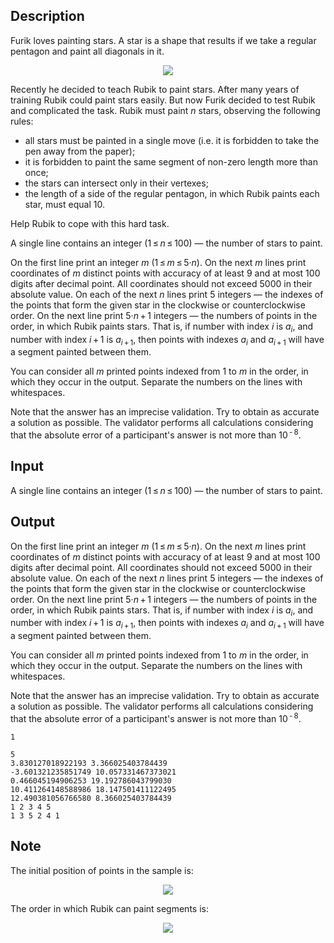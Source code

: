 ## Description

<div><p>Furik loves painting stars. A star is a shape that results if we take a regular pentagon and paint all diagonals in it. </p><center> <img class="tex-graphics" src="file://wJWe80WC.png" style="max-width: 100.0%;max-height: 100.0%;"> </center><p>Recently he decided to teach Rubik to paint stars. After many years of training Rubik could paint stars easily. But now Furik decided to test Rubik and complicated the task. Rubik must paint <span class="tex-span"><i>n</i></span> stars, observing the following rules:</p><ul> <li> all stars must be painted in a single move (i.e. it is forbidden to take the pen away from the paper); </li><li> it is forbidden to paint the same segment of non-zero length more than once; </li><li> the stars can intersect only in their vertexes; </li><li> the length of a side of the regular pentagon, in which Rubik paints each star, must equal 10. </li></ul><p>Help Rubik to cope with this hard task.</p></div><div class="input-specification"><p>A single line contains an integer <span class="tex-span">(1 ≤ <i>n</i> ≤ 100)</span> — the number of stars to paint.</p></div><div class="output-specification"><p>On the first line print an integer <span class="tex-span"><i>m</i></span> <span class="tex-span">(1 ≤ <i>m</i> ≤ 5·<i>n</i>)</span>. On the next <span class="tex-span"><i>m</i></span> lines print coordinates of <span class="tex-span"><i>m</i></span> distinct points with accuracy of at least <span class="tex-span">9</span> and at most <span class="tex-span">100</span> digits after decimal point. All coordinates should not exceed <span class="tex-span">5000</span> in their absolute value. On each of the next <span class="tex-span"><i>n</i></span> lines print <span class="tex-span">5</span> integers — the indexes of the points that form the given star in the clockwise or counterclockwise order. On the next line print <span class="tex-span">5·<i>n</i> + 1</span> integers — the numbers of points in the order, in which Rubik paints stars. That is, if number with index <span class="tex-span"><i>i</i></span> is <span class="tex-span"><i>a</i><sub class="lower-index"><i>i</i></sub></span>, and number with index <span class="tex-span"><i>i</i> + 1</span> is <span class="tex-span"><i>a</i><sub class="lower-index"><i>i</i> + 1</sub></span>, then points with indexes <span class="tex-span"><i>a</i><sub class="lower-index"><i>i</i></sub></span> and <span class="tex-span"><i>a</i><sub class="lower-index"><i>i</i> + 1</sub></span> will have a segment painted between them. </p><p>You can consider all <span class="tex-span"><i>m</i></span> printed points indexed from 1 to <span class="tex-span"><i>m</i></span> in the order, in which they occur in the output. Separate the numbers on the lines with whitespaces.</p><p>Note that the answer has an imprecise validation. Try to obtain as accurate a solution as possible. The validator performs all calculations considering that the absolute error of a participant's answer is not more than <span class="tex-span">10<sup class="upper-index"> - 8</sup></span>.</p></div>

## Input

<p>A single line contains an integer <span class="tex-span">(1 ≤ <i>n</i> ≤ 100)</span> — the number of stars to paint.</p>

## Output

<p>On the first line print an integer <span class="tex-span"><i>m</i></span> <span class="tex-span">(1 ≤ <i>m</i> ≤ 5·<i>n</i>)</span>. On the next <span class="tex-span"><i>m</i></span> lines print coordinates of <span class="tex-span"><i>m</i></span> distinct points with accuracy of at least <span class="tex-span">9</span> and at most <span class="tex-span">100</span> digits after decimal point. All coordinates should not exceed <span class="tex-span">5000</span> in their absolute value. On each of the next <span class="tex-span"><i>n</i></span> lines print <span class="tex-span">5</span> integers — the indexes of the points that form the given star in the clockwise or counterclockwise order. On the next line print <span class="tex-span">5·<i>n</i> + 1</span> integers — the numbers of points in the order, in which Rubik paints stars. That is, if number with index <span class="tex-span"><i>i</i></span> is <span class="tex-span"><i>a</i><sub class="lower-index"><i>i</i></sub></span>, and number with index <span class="tex-span"><i>i</i> + 1</span> is <span class="tex-span"><i>a</i><sub class="lower-index"><i>i</i> + 1</sub></span>, then points with indexes <span class="tex-span"><i>a</i><sub class="lower-index"><i>i</i></sub></span> and <span class="tex-span"><i>a</i><sub class="lower-index"><i>i</i> + 1</sub></span> will have a segment painted between them. </p><p>You can consider all <span class="tex-span"><i>m</i></span> printed points indexed from 1 to <span class="tex-span"><i>m</i></span> in the order, in which they occur in the output. Separate the numbers on the lines with whitespaces.</p><p>Note that the answer has an imprecise validation. Try to obtain as accurate a solution as possible. The validator performs all calculations considering that the absolute error of a participant's answer is not more than <span class="tex-span">10<sup class="upper-index"> - 8</sup></span>.</p>





```input1
1

```




```output1
5
3.830127018922193 3.366025403784439
-3.601321235851749 10.057331467373021
0.466045194906253 19.192786043799030
10.411264148588986 18.147501411122495
12.490381056766580 8.366025403784439
1 2 3 4 5
1 3 5 2 4 1

```



## Note

<p>The initial position of points in the sample is:</p><center> <img class="tex-graphics" src="file://5iT8WTmI.png" style="max-width: 100.0%;max-height: 100.0%;"> </center><p>The order in which Rubik can paint segments is:</p><center> <img class="tex-graphics" src="file://xByj0F7j.png" style="max-width: 100.0%;max-height: 100.0%;"> </center>

